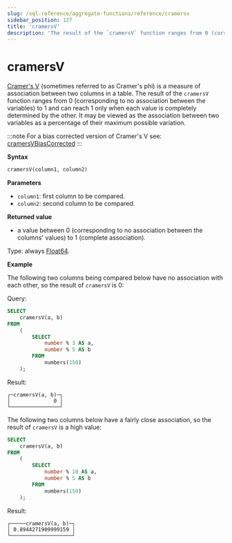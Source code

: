 ```yaml
---
slug: /sql-reference/aggregate-functions/reference/cramersv
sidebar_position: 127
title: 'cramersV'
description: 'The result of the `cramersV` function ranges from 0 (corresponding to no association between the variables) to 1 and can reach 1 only when each value is completely determined by the other. It may be viewed as the association between two variables as a percentage of their maximum possible variation.'
---
```


# cramersV

[Cramer's V](https://en.wikipedia.org/wiki/Cram%C3%A9r%27s_V) (sometimes referred to as Cramer's phi) is a measure of association between two columns in a table. The result of the `cramersV` function ranges from 0 (corresponding to no association between the variables) to 1 and can reach 1 only when each value is completely determined by the other. It may be viewed as the association between two variables as a percentage of their maximum possible variation.

:::note
For a bias corrected version of Cramer's V see: [cramersVBiasCorrected](./cramersvbiascorrected.md)
:::

**Syntax**

``` sql
cramersV(column1, column2)
```

**Parameters**

- `column1`: first column to be compared.
- `column2`: second column to be compared.

**Returned value**

- a value between 0 (corresponding to no association between the columns' values) to 1 (complete association).

Type: always [Float64](../../../sql-reference/data-types/float.md).

**Example**

The following two columns being compared below have no association with each other, so the result of `cramersV` is 0:

Query:

``` sql
SELECT
    cramersV(a, b)
FROM
    (
        SELECT
            number % 3 AS a,
            number % 5 AS b
        FROM
            numbers(150)
    );
```

Result:

```response
┌─cramersV(a, b)─┐
│              0 │
└────────────────┘
```

The following two columns below have a fairly close association, so the result of `cramersV` is a high value:

```sql
SELECT
    cramersV(a, b)
FROM
    (
        SELECT
            number % 10 AS a,
            number % 5 AS b
        FROM
            numbers(150)
    );
```

Result:

```response
┌─────cramersV(a, b)─┐
│ 0.8944271909999159 │
└────────────────────┘
```
